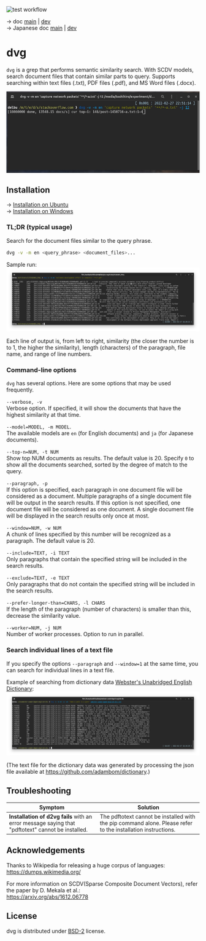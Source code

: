 ![test workflow](https://github.com/tos-kamiya/dvg/workflows/Tests/badge.svg)

&rarr; doc [main](https://github.com/tos-kamiya/dvg/) | [dev](https://github.com/tos-kamiya/dvg/tree/dev)  
&rarr; Japanese doc [main](https://github.com/tos-kamiya/dvg/blob/main/README.ja_JP.md) | [dev](https://github.com/tos-kamiya/dvg/blob/dev/README.ja_JP.md)  

# dvg

`dvg` is a grep that performs semantic similarity search.
With SCDV models, search document files that contain similar parts to query.
Supports searching within text files (.txt), PDF files (.pdf), and MS Word files (.docx).

![](docs/images/run-animation.gif)

## Installation

&rarr; [Installation on Ubuntu](docs/installation-on-ubuntu.md)  
&rarr; [Installation on Windows](docs/installation-on-windows.md)  

### TL;DR (typical usage)

Search for the document files similar to the query phrase.

```sh
dvg -v -m en <query_phrase> <document_files>...
```

Sample run:  
![](docs/images/run1.png)

Each line of output is, from left to right, similarity (the closer the number is to 1, the higher the similarity), length (characters) of the paragraph, file name, and range of line numbers.

### Command-line options

`dvg` has several options. Here are some options that may be used frequently.

`--verbose, -v`  
Verbose option. If specified, it will show the documents that have the highest similarity at that time.

`--model=MODEL, -m MODEL`.  
The available models are `en` (for English documents) and `ja` (for Japanese documents).

`--top-n=NUM, -t NUM`  
Show top NUM documents as results. The default value is 20.
Specify `0` to show all the documents searched, sorted by the degree of match to the query.

`--paragraph, -p`  
If this option is specified, each paragraph in one document file will be considered as a document. Multiple paragraphs of a single document file will be output in the search results.
If this option is not specified, one document file will be considered as one document. A single document file will be displayed in the search results only once at most.

`--window=NUM, -w NUM`  
A chunk of lines specified by this number will be recognized as a paragraph.
The default value is 20.

`--include=TEXT, -i TEXT`  
Only paragraphs that contain the specified string will be included in the search results.

`--exclude=TEXT, -e TEXT`  
Only paragraphs that do not contain the specified string will be included in the search results.

`--prefer-longer-than=CHARS, -l CHARS`  
If the length of the paragraph (number of characters) is smaller than this, decrease the similarity value.

`--worker=NUM, -j NUM`  
Number of worker processes. Option to run in parallel.

### Search individual lines of a text file

If you specify the options `--paragraph` and `--window=1` at the same time, you can search for individual lines in a text file. 

Example of searching from dictionary data [Webster's Unabridged English Dictionary](https://www.gutenberg.org/ebooks/29765):  
![](docs/images/run8.png)

(The text file for the dictionary data was generated by processing the json file available at https://github.com/adambom/dictionary.)

## Troubleshooting

| Symptom | Solution |
| --- | --- |
| **Installation of d2vg fails** with an error message saying that "pdftotext" cannot be installed.  | The pdftotext cannot be installed with the pip command alone. Please refer to the installation instructions. |

## Acknowledgements

Thanks to Wikipedia for releasing a huge corpus of languages:  
https://dumps.wikimedia.org/

For more information on SCDV(Sparse Composite Document Vectors), refer the paper by D. Mekala et al.:  
https://arxiv.org/abs/1612.06778

## License

dvg is distributed under [BSD-2](https://opensource.org/licenses/BSD-2-Clause) license.

